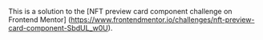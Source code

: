 This is a solution to the [NFT preview card component challenge on Frontend Mentor]
(https://www.frontendmentor.io/challenges/nft-preview-card-component-SbdUL_w0U). 
